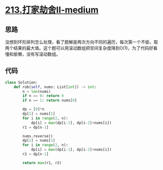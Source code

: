 # [213.打家劫舍II-medium](https://leetcode-cn.com/problems/house-robber-ii/)

## 思路
没想到环形排列怎么处理，看了题解是两次方向不同的遍历，每次第一个不偷，取两个结果的最大值。这个题可以用滚动数组把空间复杂度降到O(1)，为了代码好看懂和偷懒，没有写滚动数组。

## 代码
```python
class Solution:
    def rob(self, nums: List[int]) -> int:
        n = len(nums)
        if n == 0: return 0
        if n == 1: return nums[0]

        dp = [0]*n
        dp[1] = nums[1]
        for i in range(2, n):
            dp[i] = max(dp[i-1], dp[i-2]+nums[i])
        r1 = dp[n-1]

        nums.reverse()
        dp[1] = nums[1]
        for i in range(2, n):
            dp[i] = max(dp[i-1], dp[i-2]+nums[i])
        r2 = dp[n-1]

        return max(r1, r2)
```
